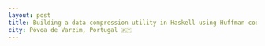 ```yaml
---
layout: post
title: Building a data compression utility in Haskell using Huffman codes
city: Póvoa de Varzim, Portugal 🇵🇹
---
```


<script src="/assets/data-compressor/smvc.js"></script>
<script src="/assets/data-compressor/script.js"></script>

<style>
.h-encoded {
    font-family: monospace;
}

// .h-encoded span {
//     border: 1px solid black;
//     padding: 0 2px;
//     display: inline-block;
// }

.h-encoded span:nth-child(odd) {
    background-color: #dadada;
}

</style>

<div class="huffman-visualisation"></div>
<script>
    initHuffmanVisualisation(document.querySelector(".huffman-visualisation"))
</script>
